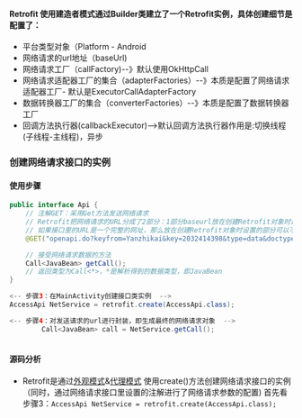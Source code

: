 #### Retrofit 使用建造者模式通过Builder类建立了一个Retrofit实例，具体创建细节是配置了：
* 平台类型对象（Platform - Android
* 网络请求的url地址（baseUrl)
* 网络请求工厂（callFactory)--》默认使用OkHttpCall
* 网络请求适配器工厂的集合（adapterFactories）--》本质是配置了网络请求适配器工厂- 默认是ExecutorCallAdapterFactory 
* 数据转换器工厂的集合（converterFactories）--》本质是配置了数据转换器工厂
* 回调方法执行器(callbackExecutor)-->默认回调方法执行器作用是:切换线程(子线程-主线程)，异步


### 创建网络请求接口的实例
#### 使用步骤
``` java
public interface Api {
    // 注解GET：采用Get方法发送网络请求
    // Retrofit把网络请求的URL分成了2部分：1部分baseurl放在创建Retrofit对象时设置；另一部分在网络请求接口设置（即这里）
    // 如果接口里的URL是一个完整的网址，那么放在创建Retrofit对象时设置的部分可以不设置
    @GET("openapi.do?keyfrom=Yanzhikai&key=2032414398&type=data&doctype=json&version=1.1&q=car")

    // 接受网络请求数据的方法
    Call<JavaBean> getCall();
    // 返回类型为Call<*>，*是解析得到的数据类型，即JavaBean
}

<-- 步骤3：在MainActivity创建接口类实例  -->
AccessApi NetService = retrofit.create(AccessApi.class);

<-- 步骤4：对发送请求的url进行封装，即生成最终的网络请求对象  --> 
        Call<JavaBean> call = NetService.getCall();
        
```
#### 源码分析
* Retrofit是通过[外观模式]()&[代理模式]() 使用create()方法创建网络请求接口的实例（同时，通过网络请求接口里设置的注解进行了网络请求参数的配置)
首先看步骤3：``` AccessApi NetService = retrofit.create(AccessApi.class); ```
